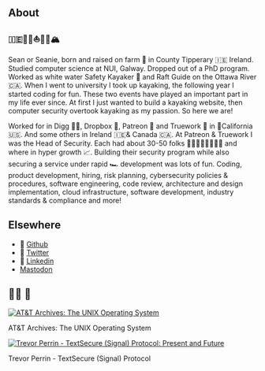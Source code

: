 ## About
### 🇮🇪👨‍💻⛵️🛶🥃🏔

Sean or Seanie, born and raised on farm 🚜 in County Tipperary 🇮🇪 Ireland. Studied computer science at NUI, Galway. Dropped out of a PhD program. Worked as white water Safety Kayaker 🛶 and Raft Guide on the Ottawa River 🇨🇦. When I went to university I took up kayaking, the following year I started coding for fun. These two events have played an important part in my life ever since. At first I just wanted to build a kayaking website, then computer security overtook kayaking as my passion. So here we are!

Worked for in Digg 👨‍💻, Dropbox 🔐, Patreon 🔐 and Truework 🔐 in 🚀California 🇺🇸. And some others in Ireland 🇮🇪& Canada 🇨🇦. At Patreon & Truework I was the Head of Security. Each had about 30-50 folks 👨🏽‍💻👩🏿‍💻👩‍💻 and where in hyper growth 📈. Building their security program while also securing a service under rapid 🏎 development was lots of fun. Coding, product development, hiring, risk planning, cybersecurity policies & procedures, software engineering, code review, architecture and design implementation, cloud infrastructure, software development, industry standards & compliance and more!

## Elsewhere
- 🧪 [Github](https://github.com/seanieb/)
- 🦜 [Twitter](https://twitter.com/seanieb)
- 📄 [Linkedin](https://www.linkedin.com/in/seaniebyrne/)
- <a rel="me" href="https://infosec.exchange/@seanie">Mastodon</a>

## 👨‍💻 🎥

[![AT&T Archives: The UNIX Operating System](https://img.youtube.com/vi/tc4ROCJYbm0/3.jpg)](https://www.youtube.com/watch?v=tc4ROCJYbm0)

AT&T Archives: The UNIX Operating System

[![Trevor Perrin - TextSecure (Signal) Protocol: Present and Future](https://img.youtube.com/vi/7WnwSovjYMs/1.jpg)](https://www.youtube.com/watch?v=7WnwSovjYMs)

Trevor Perrin - TextSecure (Signal) Protocol






 
 



